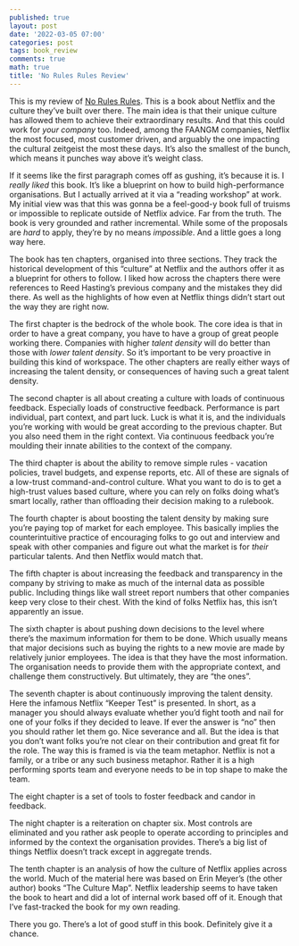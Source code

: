 ```yaml
---
published: true
layout: post
date: '2022-03-05 07:00'
categories: post
tags: book_review
comments: true
math: true
title: 'No Rules Rules Review'
---
```

This is my review of [No Rules Rules]([https://www.norulesrules.com/](https://www.norulesrules.com/)). This is a book about Netflix and the culture they’ve built over there. The main idea is that their unique culture has allowed them to achieve their extraordinary results. And that this could work for *your company* too. Indeed, among the FAANGM companies, Netflix the most focused, most customer driven, and arguably the one impacting the cultural zeitgeist the most these days. It’s also the smallest of the bunch, which means it punches way above it’s weight class.

If it seems like the first paragraph comes off as gushing, it’s because it is. I *really liked* this book. It’s like a blueprint on how to build high-performance organisations. But I actually arrived at it via a “reading workshop” at work. My initial view was that this was gonna be a feel-good-y book full of truisms or impossible to replicate outside of Netflix advice. Far from the truth. The book is very grounded and rather incremental. While some of the proposals are *hard* to apply, they’re by no means *impossible*. And a little goes a long way here.

The book has ten chapters, organised into three sections. They track the historical development of this “culture” at Netflix and the authors offer it as a blueprint for others to follow. I liked how across the chapters there were references to Reed Hasting’s previous company and the mistakes they did there. As well as the highlights of how even at Netflix things didn’t start out the way they are right now.

The first chapter is the bedrock of the whole book. The core idea is that in order to have a great company, you have to have a group of great people working there. Companies with higher *talent density* will do better than those with *lower talent density*. So it’s important to be very proactive in building this kind of workspace. The other chapters are really either ways of increasing the talent density, or consequences of having such a great talent density.

The second chapter is all about creating a culture with loads of continuous feedback. Especially loads of constructive feedback. Performance is part individual, part context, and part luck. Luck is what it is, and the individuals you’re working with would be great according to the previous chapter. But you also need them in the right context. Via continuous feedback you’re moulding their innate abilities to the context of the company.

The third chapter is about the ability to remove simple rules - vacation policies, travel budgets, and expense reports, etc. All of these are signals of a low-trust command-and-control culture. What you want to do is to get a high-trust values based culture, where you can rely on folks doing what’s smart locally, rather than offloading their decision making to a rulebook.

The fourth chapter is about boosting the talent density by making sure you’re paying top of market for each employee. This basically implies the counterintuitive practice of encouraging folks to go out and interview and speak with other companies and figure out what the market is for *their* particular talents. And then Netflix would match that. 

The fifth chapter is about increasing the feedback and transparency in the company by striving to make as much of the internal data as possible public. Including things like wall street report numbers that other companies keep very close to their chest. With the kind of folks Netflix has, this isn’t apparently an issue.

The sixth chapter is about pushing down decisions to the level where there’s the maximum information for them to be done. Which usually means that major decisions such as buying the rights to a new movie are made by relatively junior employees. The idea is that they have the most information. The organisation needs to provide them with the appropriate context, and challenge them constructively. But ultimately, they are “the ones”.

The seventh chapter is about continuously improving the talent density. Here the infamous Netflix “Keeper Test” is presented. In short, as a manager you should always evaluate whether you’d fight tooth and nail for one of your folks if they decided to leave. If ever the answer is “no” then you should rather let them go. Nice severance and all. But the idea is that you don’t want folks you’re not clear on their contribution and great fit for the role. The way this is framed is via the team metaphor. Netflix is not a family, or a tribe or any such business metaphor. Rather it is a high performing sports team and everyone needs to be in top shape to make the team.

The eight chapter is a set of tools to foster feedback and candor in feedback.

The night chapter is a reiteration on chapter six. Most controls are eliminated and you rather ask people to operate according to principles and informed by the context the organisation provides. There’s a big list of things Netflix doesn’t track except in aggregate trends.

The tenth chapter is an analysis of how the culture of Netflix applies across the world. Much of the material here was based on Erin Meyer’s (the other author) books “The Culture Map”. Netflix leadership seems to have taken the book to heart and did a lot of internal work based off of it. Enough that I’ve fast-tracked the book for my own reading.

There you go. There’s a lot of good stuff in this book. Definitely give it a chance.
